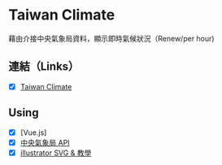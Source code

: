 # Taiwan Climate

藉由介接中央氣象局資料，顯示即時氣候狀況（Renew/per hour)


## 連結（Links）

- [X] [Taiwan Climate](https://liugoldent.github.io/Climate/TaiwanClimate.html)


## Using

- [X] [Vue.js]
- [X] [中央氣象局 API](https://opendata.cwb.gov.tw/api/v1/rest/datastore/O-A0001-001?Authorization=rdec-key-123-45678-011121314)
- [X] [illustrator SVG & 教學](https://www.youtube.com/watch?v=eHrGB5EHtF4&t=2227s)
